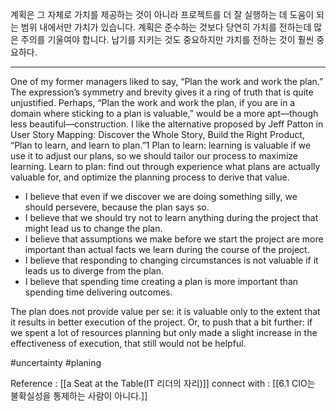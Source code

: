 계획은 그 자체로 가치를 제공하는 것이 아니라 프로젝트를 더 잘 실행하는 데 도움이 되는 범위 내에서만 가치가 있습니다. 계획은 준수하는 것보다 당연히 가치를 전하는데 많은 주의를 기울여야 합니다. 납기를 지키는 것도 중요하지만 가치를 전하는 것이 훨씬 중요하다. 

-----

One of my former managers liked to say, “Plan the work and work the plan.” The expression’s symmetry and brevity gives it a ring of truth that is quite unjustified. Perhaps, “Plan the work and work the plan, if you are in a domain where sticking to a plan is valuable,” would be a more apt—though less beautiful—construction. I like the alternative proposed by Jeff Patton in User Story Mapping: Discover the Whole Story, Build the Right Product, “Plan to learn, and learn to plan.”1 Plan to learn: learning is valuable if we use it to adjust our plans, so we should tailor our process to maximize learning. Learn to plan: find out through experience what plans are actually valuable for, and optimize the planning process to derive that value.

- I believe that even if we discover we are doing something silly, we should persevere, because the plan says so. 
- I believe that we should try not to learn anything during the project that might lead us to change the plan. 
- I believe that assumptions we make before we start the project are more important than actual facts we learn during the course of the project. 
- I believe that responding to changing circumstances is not valuable if it leads us to diverge from the plan. 
- I believe that spending time creating a plan is more important than spending time delivering outcomes.

The plan does not provide value per se: it is valuable only to the extent that it results in better execution of the project. Or, to push that a bit further: if we spent a lot of resources planning but only made a slight increase in the effectiveness of execution, that still would not be helpful.

#uncertainty #planing 

Reference : [[a Seat at the Table(IT 리더의 자리)]]
connect with : [[6.1 CIO는 불확실성을 통제하는 사람이 아니다.]]